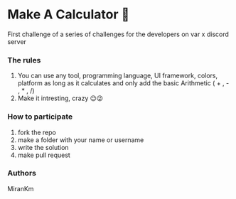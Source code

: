 # Make A Calculator 🧮

First challenge of a series of challenges for the developers on var x discord server



### The rules ###
1. You can use any tool, programming language, UI framework, colors, platform as long as it calculates and only add the basic Arithmetic ( + , - , * , /)
2. Make it intresting, crazy 😉😜

### How to participate ### 
1. fork the repo
2. make a folder with your name or username
3. write the solution
4. make pull request
  






### Authors ###
MiranKm 

